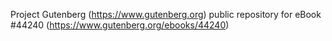 Project Gutenberg (https://www.gutenberg.org) public repository for eBook #44240 (https://www.gutenberg.org/ebooks/44240)
